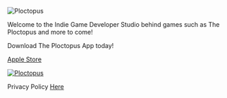 ![Ploctopus](https://is4-ssl.mzstatic.com/image/thumb/Purple114/v4/40/a2/82/40a282ac-6c30-5787-6bef-87fdb6001d2a/AppIcon-1x_U007emarketing-0-7-0-85-220.png/1200x630wa.png)

Welcome to the Indie Game Developer Studio behind games such as The Ploctopus and more to come!

Download The Ploctopus App today!

[Apple Store](https://apps.apple.com/se/app/the-ploctopus/id1526697057?l=en)

[![Ploctopus](https://drive.google.com/file/d/1v7A2xjGmn5s43unp5P2tzxXJV5dmfaY3/view?usp=sharing "The Ploctopus on Android")](https://play.google.com/store/apps/details?id=com.benchwarmer.studios.theploctopus&hl=en)

Privacy Policy [Here](https://adamglantz.github.io/The_Benchwarmer_Studios/policy.md)
